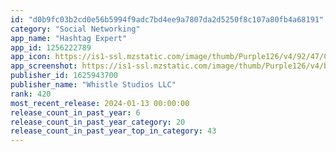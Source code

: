 ```yaml
---
id: "d0b9fc03b2cd0e56b5994f9adc7bd4ee9a7807da2d5250f8c107a80fb4a68191"
category: "Social Networking"
app_name: "Hashtag Expert"
app_id: 1256222789
app_icon: https://is1-ssl.mzstatic.com/image/thumb/Purple126/v4/92/47/08/924708c0-7175-4e1a-88f8-ccedc1f33fc9/AppIcon-0-1x_U007emarketing-0-5-0-85-220-0.png/1024x1024bb.png
app_screenshot: https://is1-ssl.mzstatic.com/image/thumb/Purple126/v4/b2/63/46/b2634643-4e89-1428-5314-d0b180ed315d/0d4f5753-8c79-4b18-85cf-abbe9e7bc2a7_1.png/1284x2778bb.png
publisher_id: 1625943700
publisher_name: "Whistle Studios LLC"
rank: 420
most_recent_release: 2024-01-13 00:00:00
release_count_in_past_year: 6
release_count_in_past_year_category: 20
release_count_in_past_year_top_in_category: 43
---
```

